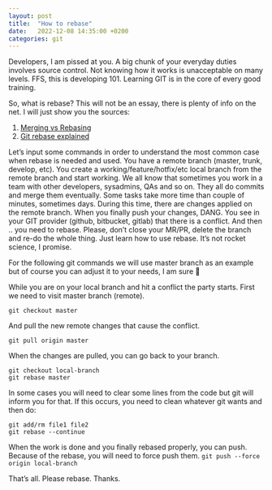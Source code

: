 ```yaml
---
layout: post
title:  "How to rebase"
date:   2022-12-08 14:35:00 +0200
categories: git
---
```

Developers, I am pissed at you. A big chunk of your everyday duties involves source control. Not knowing how it works is unacceptable on many levels. FFS, this is developing 101. Learning GIT is in the core of every good training.

So, what is rebase? This will not be an essay, there is plenty of info on the net. I will just show you the sources:
1. [Merging vs Rebasing](https://www.atlassian.com/git/tutorials/merging-vs-rebasing)
2. [Git rebase explained](https://dev.to/jacobherrington/git-rebase-explained-simply-k0a)

Let’s input some commands in order to understand the most common case when rebase is needed and used. You have a remote branch (master, trunk, develop, etc). You create a working/feature/hotfix/etc local branch from the remote branch and start working. We all know that sometimes you work in a team with other developers, sysadmins, QAs and so on. They all do commits and merge them eventually. Some tasks take more time than couple of minutes, sometimes days. During this time, there are changes applied on the remote branch. When you finally push your changes, DANG. You see in your GIT provider (github, bitbucket, gitlab) that there is a conflict. And then .. you need to rebase. Please, don’t close your MR/PR, delete the branch and re-do the whole thing. Just learn how to use rebase. It’s not rocket science, I promise. 

For the following git commands we will use master branch as an example but of course you can adjust it to your needs, I am sure 🙂 

While you are on your local branch and hit a conflict the party starts. First we need to visit master branch (remote).

`git checkout master`


And pull the new remote changes that cause the conflict.

`git pull origin master`


When the changes are pulled, you can go back to your branch.

```
git checkout local-branch
git rebase master
```

In some cases you will need to clear some lines from the code but git will inform you for that. If this occurs, you need to clean whatever git wants and then do:

```
git add/rm file1 file2
git rebase --continue
```


When the work is done and you finally rebased properly, you can push. Because of the rebase, you will need to force push them.
`git push --force origin local-branch`

That’s all. Please rebase. Thanks.